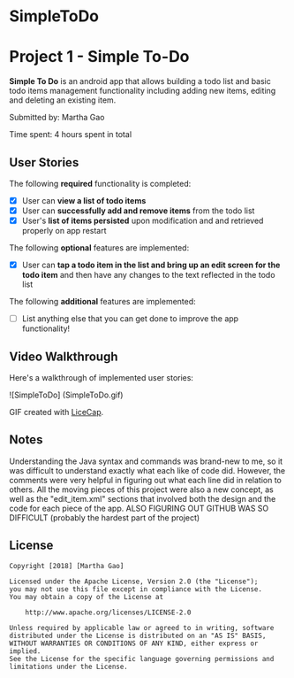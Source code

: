 # SimpleToDo
# Project 1 - Simple To-Do

**Simple To Do** is an android app that allows building a todo list and basic todo items management functionality including adding new items, editing and deleting an existing item.

Submitted by: Martha Gao

Time spent: 4 hours spent in total

## User Stories

The following **required** functionality is completed:

* [x] User can **view a list of todo items**
* [x] User can **successfully add and remove items** from the todo list
* [x] User's **list of items persisted** upon modification and and retrieved properly on app restart

The following **optional** features are implemented:

* [x] User can **tap a todo item in the list and bring up an edit screen for the todo item** and then have any changes to the text reflected in the todo list

The following **additional** features are implemented:

* [ ] List anything else that you can get done to improve the app functionality!

## Video Walkthrough

Here's a walkthrough of implemented user stories:

![SimpleToDo] (SimpleToDo.gif)

GIF created with [LiceCap](http://www.cockos.com/licecap/).

## Notes

Understanding the Java syntax and commands was brand-new to me, so it was difficult to understand exactly what each like of code did.
However, the comments were very helpful in figuring out what each line did in relation to others.
All the moving pieces of this project were also a new concept, as well as the "edit_item.xml" sections that involved both the design and the code for each piece of the app.
ALSO FIGURING OUT GITHUB WAS SO DIFFICULT (probably the hardest part of the project)

## License

    Copyright [2018] [Martha Gao]

    Licensed under the Apache License, Version 2.0 (the "License");
    you may not use this file except in compliance with the License.
    You may obtain a copy of the License at

        http://www.apache.org/licenses/LICENSE-2.0

    Unless required by applicable law or agreed to in writing, software
    distributed under the License is distributed on an "AS IS" BASIS,
    WITHOUT WARRANTIES OR CONDITIONS OF ANY KIND, either express or implied.
    See the License for the specific language governing permissions and
    limitations under the License.
